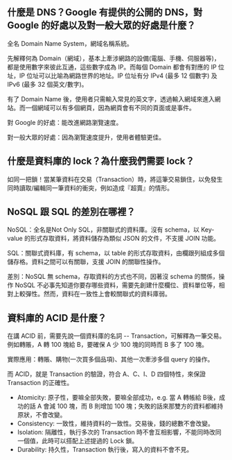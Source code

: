 ## 什麼是 DNS？Google 有提供的公開的 DNS，對 Google 的好處以及對一般大眾的好處是什麼？
全名 Domain Name System，網域名稱系統。

先解釋何為 Domain（網域），基本上牽涉網路的設備(電腦、手機、伺服器等)，都是使用數字來彼此互通，這些數字成為 IP。而每個 Domain 都會有對應的 IP 位址，IP 位址可以比喻為網路世界的地址。IP 位址有分 IPv4 (最多 12 個數字) 及 IPv6 (最多 32 個英文/數字)。

有了 Domain Name 後，使用者只需輸入常見的英文字，透過輸入網域來進入網站。而一個網域可以有多個網頁，因為網頁會有不同的頁面或是事件。

對 Google 的好處：能改進網路瀏覽速度。

對一般大眾的好處：因為瀏覽速度提升，使用者體驗更佳。

## 什麼是資料庫的 lock？為什麼我們需要 lock？
如同一把鎖！當某筆資料在交易（Transaction）時，將這筆交易鎖住，以免發生同時讀取/編輯同一筆資料的衝突，例如造成『超賣』的情形。

## NoSQL 跟 SQL 的差別在哪裡？
NoSQL：全名是Not Only SQL，非關聯式的資料庫。沒有 schema，以 Key-value 的形式存取資料，將資料儲存為類似 JSON 的文件，不支援 JOIN 功能。

SQL：關聯式資料庫，有 schema，以 table 的形式存取資料，由欄跟列組成多個儲存格。資料之間可以有關聯，支援 JOIN 的關聯性操作。

差別：NoSQL 無 schema，存取資料的方式也不同，因著沒 schema 的關係，操作 NoSQL 不必事先知道你要存哪些資料，需要先創建什麼欄位、資料單位等，相對上較彈性。然而，資料在一致性上會較關聯式的資料庫弱。

## 資料庫的 ACID 是什麼？
在講 ACID 前，需要先說一個資料庫的名詞 -- Transaction，可解釋為一筆交易。例如轉賬，A 轉 100 塊給 B，要確保 A 少 100 塊的同時而 B 多了 100 塊。

實際應用：轉賬、購物(一次買多個品項)、其他一次牽涉多個 query 的操作。

而 ACID，就是 Transaction 的驗證，符合 A、C、I、D 四個特性，來保證 Transaction 的正確性。
- Atomicity: 原子性，要嘛全部失敗，要嘛全部成功，e.g. 當 A 轉帳給 B後，成功的話 A 會減 100 塊，而 B 則增加 100 塊；失敗的話來那雙方的資料都維持原狀，不會改變。
- Consistency: 一致性，維持資料的一致性。交易後，錢的總數不會改變。
- Isolation: 隔離性，執行多次的 Transaction 時不會互相影響，不能同時改同一個值，此時可以搭配上述提過的 Lock 鎖。
- Durability: 持久性，Transaction 執行後，寫入的資料不會不見。